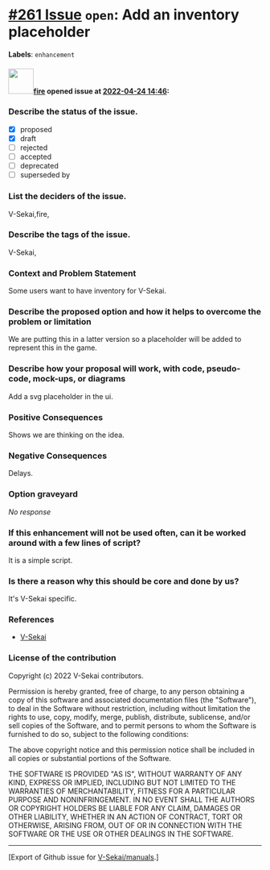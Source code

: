 # [\#261 Issue](https://github.com/V-Sekai/manuals/issues/261) `open`: Add an inventory placeholder
**Labels**: `enhancement`


#### <img src="https://avatars.githubusercontent.com/u/32321?u=c2e06a3d2b49a467aa907e54aa259516440267cc&v=4" width="50">[fire](https://github.com/fire) opened issue at [2022-04-24 14:46](https://github.com/V-Sekai/manuals/issues/261):

### Describe the status of the issue.

- [X] proposed
- [x] draft
- [ ] rejected
- [ ] accepted
- [ ] deprecated
- [ ] superseded by

### List the deciders of the issue.

V-Sekai,fire,

### Describe the tags of the issue.

V-Sekai,

### Context and Problem Statement

Some users want to have inventory for V-Sekai.

### Describe the proposed option and how it helps to overcome the problem or limitation

We are putting this in a latter version so a placeholder will be added to represent this in the game.

### Describe how your proposal will work, with code, pseudo-code, mock-ups, or diagrams

Add a svg placeholder in the ui.

### Positive Consequences

Shows we are thinking on the idea.

### Negative Consequences

Delays.

### Option graveyard

_No response_

### If this enhancement will not be used often, can it be worked around with a few lines of script?

It is a simple script.

### Is there a reason why this should be core and done by us?

It's V-Sekai specific.

### References

- [V-Sekai](https://v-sekai.org/)


### License of the contribution

Copyright (c) 2022 V-Sekai contributors.

Permission is hereby granted, free of charge, to any person obtaining a copy of this software and associated documentation files (the "Software"), to deal in the Software without restriction, including without limitation the rights to use, copy, modify, merge, publish, distribute, sublicense, and/or sell copies of the Software, and to permit persons to whom the Software is furnished to do so, subject to the following conditions:

The above copyright notice and this permission notice shall be included in all copies or substantial portions of the Software.

THE SOFTWARE IS PROVIDED "AS IS", WITHOUT WARRANTY OF ANY KIND, EXPRESS OR IMPLIED, INCLUDING BUT NOT LIMITED TO THE WARRANTIES OF MERCHANTABILITY, FITNESS FOR A PARTICULAR PURPOSE AND NONINFRINGEMENT. IN NO EVENT SHALL THE AUTHORS OR COPYRIGHT HOLDERS BE LIABLE FOR ANY CLAIM, DAMAGES OR OTHER LIABILITY, WHETHER IN AN ACTION OF CONTRACT, TORT OR OTHERWISE, ARISING FROM, OUT OF OR IN CONNECTION WITH THE SOFTWARE OR THE USE OR OTHER DEALINGS IN THE SOFTWARE.





-------------------------------------------------------------------------------



[Export of Github issue for [V-Sekai/manuals](https://github.com/V-Sekai/manuals).]
